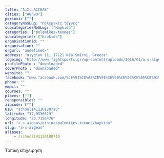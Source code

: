 ```yaml
---
title: "Α.Σ. ΑΙΓΕΑΣ"
cities: ["Αθήνα"]
perioxi: [""]
categoryNoSLug: "Πολεμικές τέχνες"
subcategoriesNoSLug: ["Hapkido"]
categories: ["polemikes-texnes"]
subcategories: ["hapkido"]
organisationid: ""
organisation: ""
orgurl: "undefined-"
address: "αιγαιου 11, 17121 Néa Smírni, Greece"
logoimg: "http://www.fightsports.gr/wp-content/uploads/2016/01/a.s-aigeas-logo.jpg"
profilePhoto : "downloaded"
coverPhoto : "downloaded"
website: ""
facebook: "www.facebook.com/%CE%91%CE%A3%CE%91%CE%99%CE%93%CE%95%CE%91%CE%A3-663741337096496/"
phone: ""
email: ""
courses: ""
places: [""]
rensponsibles: ""
zipcode: [""]
UID: "school141120180710"
latitude: "37,9536629"
longitude: "23,7155476"
url: "a-s-aigeas/athina/polemikes-texnes/hapkido"
slug: "a-s-aigeas"
aliases:
    - /school141120180710
---
```



Τοπικη επιχειρηση

